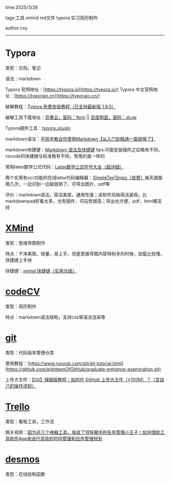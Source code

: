 time:2025/3/28

tags:工具 xmind md文件 typora 实习简历制作

author:cxy

------

# Typora

类型：文档，笔记

语法：markdown

Typora 官网地址：[https://typora.io](https://typora.io/)
Typora 中文官网地址：[https://typoraio.cn](https://typoraio.cn/)

破解教程：[Typora 免费安装教程（已支持最新版 1.9.5）](https://blog.csdn.net/qq_61621323/article/details/141036982)

破解工具下载地址：[蓝奏云，密码：fkmj](https://www.lanzouh.com/i7j9H26waded) || [百度网盘，密码：dcqe](https://pan.baidu.com/s/1gga2OZ732Xvig1QKn52NHQ)

Typora插件工具：[typora_plugin](https://github.com/obgnail/typora_plugin)

markdown语法：[手把手教会你使用Markdown【从入门到精通一篇就够了】](https://blog.csdn.net/qq_40818172/article/details/126260661)

markdown快捷键：[Markdown 语法及快捷键](https://blog.csdn.net/github_38336924/article/details/82183088) tips:可能安装插件之后略有不同，vscode的快捷键与标准略有不同，常用的是一样的

常用latex数学公式代码：[Latex数学公式符号大全（超详细）](https://blog.csdn.net/Yushan_Ji/article/details/134322574)

两个实用有ocr功能的在线latex代码编辑器：[SimpleTex](https://simpletex.cn/)|[Snips（收费）](https://snip.mathpix.com/2148741639/snips/1778847f-30ab-4b28-81a2-406a48998265)每天就能用几次，一边识别一边敲就熟了，可导出图片、pdf等

评价：markdown语法，简洁美观，通用性强；该软件风格简洁美观，比markdownpad好看太多，也有插件，可玩性很高；导出也方便，pdf，html都支持



# [XMind](https://xmind.cn/)

类型：思维导图制作

特点：干净美观，轻量，易上手、但是思维导图内容特别多的时候，加载比较慢，快捷键上手快

快捷键：[xmind 快捷键（实用总结）](https://blog.csdn.net/kejibo__/article/details/89681889)

# [codeCV](https://www.codecv.top/)

类型：简历制作

特点：markdown语法结构，支持css等语法渲染等

# [git](https://git-scm.com/book/zh/v2/%E8%B5%B7%E6%AD%A5-%E5%AE%89%E8%A3%85-Git)

类型：代码版本管理仓库

使用教程：[https://www.runoob.com/git/git-tutorial.html](https://github.com/eighteenOfGitHub/graduate-entrance-examination.git)

上传大文件：[【Git】保姆级教程：如何在 GitHub 上传大文件（≥100M）？（含自己的操作流程）](https://blog.csdn.net/wzk4869/article/details/131661472)

# [Trello](https://trello.com/zh-Hans)

类型：看板工具，工作流

相关视频：[因为这几个神器工具，我成了领导眼中的任务管理小王子！如何借助工具软件App来进行高效的时间管理和任务管理规划](https://www.bilibili.com/video/BV1Fb4y1h7Sw?spm_id_from=333.788.recommend_more_video.8&vd_source=87cbd3795a1d72e8c20b392ecc43c290)

# [desmos](https://www.desmos.com/calculator?lang=zh-CN)

类型：在线绘制函数

